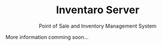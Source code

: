 <div align="center">
  <h1>Inventaro Server</h1>
  <p> Point of Sale and Inventory Management System</p>
</div>

More information comming soon...